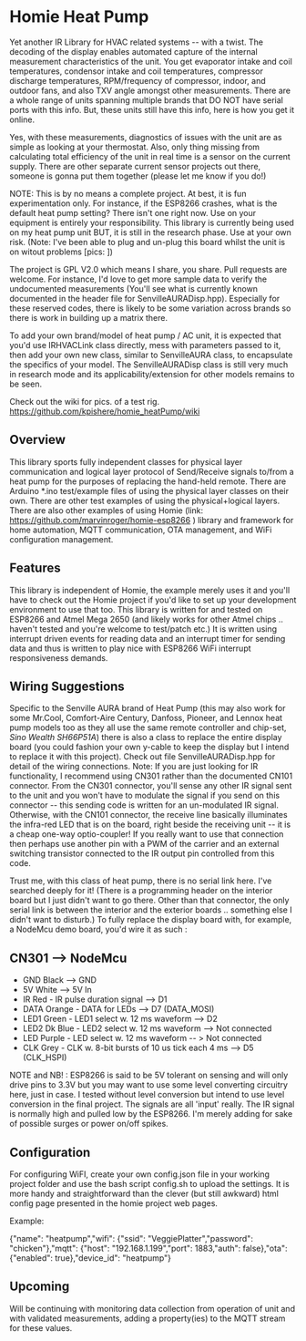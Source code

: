 #  Homie Heat Pump

Yet another IR Library for HVAC related systems -- with a twist.  The decoding of the display enables automated capture of the internal measurement characteristics of the unit.  You get evaporator intake and coil temperatures, condensor intake and coil temperatures, compressor discharge temperatures, RPM/frequency of compressor, indoor, and outdoor fans, and also TXV angle amongst other measurements.  There are a whole range of units spanning multiple brands that DO NOT have serial ports with this info.  But, these units still have this info, here is how you get it online.

Yes, with these measurements, diagnostics of issues with the unit are as simple as looking at your thermostat.  Also, only thing missing from calculating total efficiency of the unit in real time is a sensor on the current supply.  There are other separate current sensor projects out there, someone is gonna put them together (please let me know if you do!)

NOTE: This is by no means a complete project.  At best, it is fun experimentation only.  For instance, if the ESP8266 crashes, what is the default heat pump setting?  There isn't one right now.  Use on your equipment is entirely your responsibility.  This library is currently being used on my heat pump unit BUT, it is still in the research phase.  Use at your own risk. (Note: I've been able to plug and un-plug this board whilst the unit is on witout problems [pics: ])

The project is GPL V2.0 which means I share, you share.  Pull requests are welcome.  For instance, I'd love to get more sample data to verify the undocumented measurements (You'll see what is currently known documented in the header file for SenvilleAURADisp.hpp).  Especially for these reserved codes, there is likely to be some variation across brands so there is work in building up a matrix there.

To add your own brand/model of heat pump / AC unit, it is expected that you'd use IRHVACLink class directly, mess with parameters passed to it, then add your own new class, similar to SenvilleAURA class, to encapsulate the specifics of your model.  The SenvilleAURADisp class is still very much in research mode and its applicability/extension for other models remains to be seen.

Check out the wiki for pics. of a test rig. https://github.com/kpishere/homie_heatPump/wiki

## Overview

This library sports fully independent classes for physical layer communication and logical layer protocol of Send/Receive signals to/from a heat pump for the purposes of replacing the hand-held remote.  There are Arduino *.ino test/example files of using the physical layer classes on their own.  There are other test examples of using the physical+logical layers.  There are also other examples of using Homie (link: https://github.com/marvinroger/homie-esp8266 ) library and framework for home automation, MQTT communication, OTA management, and WiFi configuration management.

## Features

This library is independent of Homie, the example merely uses it and you'll have to check out the Homie project if you'd like to set up your development environment to use that too.  This library is written for and tested on ESP8266 and Atmel Mega 2650 (and likely works for other Atmel chips .. haven't tested and you're welcome to test/patch etc.)  It is written using interrupt driven events for reading data and an interrupt timer for sending data and thus is written to play nice with ESP8266 WiFi interrupt responsiveness demands.

## Wiring Suggestions

Specific to the Senville AURA brand of Heat Pump (this may also work for some Mr.Cool, Comfort-Aire Century, Danfoss, Pioneer, and Lennox heat pump models too as they all use the same remote controller and chip-set, *Sino Wealth SH66P51A*) there is also a class to replace the entire display board (you could fashion your own y-cable to keep the display but I intend to replace it with this project).  Check out file SenvilleAURADisp.hpp for detail of the wiring connections.  Note: If you are just looking for IR functionality, I recommend using CN301 rather than the documented CN101 connector.  From the CN301 connector, you'll sense any other IR signal sent to the unit and you won't have to modulate the signal if you send on this connector -- this sending code is written for an un-modulated IR signal.  Otherwise, with the CN101 connector, the receive line basically illuminates the infra-red LED that is on the board, right beside the receiving unit -- it is a cheap one-way optio-coupler!  If you really want to use that connection then perhaps use another pin with a PWM of the carrier and an external switching transistor connected to the IR output pin controlled from this code.

Trust me, with this class of heat pump, there is no serial link here.  I've searched deeply for it! (There is a programming header on the interior board but I just didn't want to go there.  Other than that connector, the only serial link is between the interior and the exterior boards .. something else I didn't want to disturb.)  To fully replace the display board with, for example, a NodeMcu demo board, you'd wire it as such :

CN301 --> NodeMcu
--------------------------
*  GND  Black --> GND 
*  5V   White --> 5V In
*  IR   Red - IR pulse duration signal --> D1
*  DATA Orange - DATA for LEDs  --> D7 (DATA_MOSI)
*  LED1 Green - LED1 select w. 12 ms waveform --> D2
*  LED2 Dk Blue - LED2 select w. 12 ms waveform --> Not connected
*  LED  Purple - LED select w. 12 ms waveform -- > Not connected
*  CLK  Grey - CLK w. 8-bit bursts of 10 us tick each 4 ms --> D5 (CLK_HSPI)

NOTE and NB! :  ESP8266 is said to be 5V tolerant on sensing and will only drive pins to 3.3V but you may want to use some level converting circuitry here, just in case.  I tested without level conversion but intend to use level conversion in the final project.  The signals are all 'input' really.  The IR signal is normally high and pulled low by the ESP8266.  I'm merely adding for sake of possible surges or power on/off spikes.

## Configuration

For configuring WiFI, create your own config.json file in your working project folder and use the bash script config.sh to upload the settings.  It is more handy and straightforward than the clever (but still awkward) html config page presented in the homie project web pages.

Example: 

{"name": "heatpump","wifi": {"ssid": "VeggiePlatter","password": "chicken"},"mqtt": {"host": "192.168.1.199","port": 1883,"auth": false},"ota": {"enabled": true},"device_id": "heatpump"}

## Upcoming

Will be continuing with monitoring data collection from operation of unit and with validated measurements, adding a property(ies) to the MQTT stream for these values.
